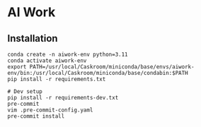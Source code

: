# AI Work

## Installation

    conda create -n aiwork-env python=3.11
    conda activate aiwork-env
    export PATH=/usr/local/Caskroom/miniconda/base/envs/aiwork-env/bin:/usr/local/Caskroom/miniconda/base/condabin:$PATH
    pip install -r requirements.txt

    # Dev setup
    pip install -r requirements-dev.txt
    pre-commit
    vim .pre-commit-config.yaml
    pre-commit install
